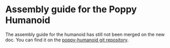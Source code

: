 # Assembly guide for the Poppy Humanoid

The assembly guide for the humanoid has still not been merged on the new doc. You can find it on the [poppy-humanoid git repository](https://github.com/poppy-project/poppy-humanoid/blob/master/hardware/doc/en/assemblyGuide.md). 
